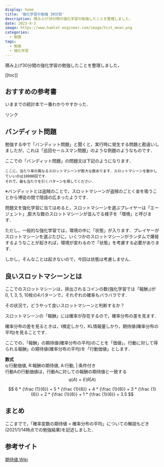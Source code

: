 ```yaml
---
display: home
title: '強化学習の勉強 30分目'
description: 積み上げ30分間の強化学習の勉強したことを整理しました，
date: 2023-4-3
image: https://www.hamlet-engineer.com/image/hist_mean.png
categories: 
  - 勉強
tags:
  - 勉強
  - 強化学習
---
```


<!-- https://www.hamlet-engineer.com -->

積み上げ30分間の強化学習の勉強したことを整理しました，

<!-- more -->


[[toc]]

## おすすめの参考書
いままでの統計本で一番わかりやすかった．

<!-- START MoshimoAffiliateEasyLink -->
<script type="text/javascript">
(function(b,c,f,g,a,d,e){b.MoshimoAffiliateObject=a;
b[a]=b[a]||function(){arguments.currentScript=c.currentScript
||c.scripts[c.scripts.length-2];(b[a].q=b[a].q||[]).push(arguments)};
c.getElementById(a)||(d=c.createElement(f),d.src=g,
d.id=a,e=c.getElementsByTagName("body")[0],e.appendChild(d))})
(window,document,"script","//dn.msmstatic.com/site/cardlink/bundle.js?20210203","msmaflink");
msmaflink({"n":"データ分析に必須の知識・考え方　統計学入門　仮説検定から統計モデリングまで重要トピックを完全網羅","b":"","t":"","d":"https:\/\/m.media-amazon.com","c_p":"","p":["\/images\/I\/51DhtjHTnIL._SL500_.jpg"],"u":{"u":"https:\/\/www.amazon.co.jp\/dp\/B09M81WRHT","t":"amazon","r_v":""},"v":"2.1","b_l":[{"id":1,"u_tx":"Amazonで見る","u_bc":"#f79256","u_url":"https:\/\/www.amazon.co.jp\/dp\/B09M81WRHT","a_id":2622833,"p_id":170,"pl_id":27060,"pc_id":185,"s_n":"amazon","u_so":1},{"id":2,"u_tx":"楽天市場で見る","u_bc":"#f76956","u_url":"https:\/\/search.rakuten.co.jp\/search\/mall\/%E3%83%87%E3%83%BC%E3%82%BF%E5%88%86%E6%9E%90%E3%81%AB%E5%BF%85%E9%A0%88%E3%81%AE%E7%9F%A5%E8%AD%98%E3%83%BB%E8%80%83%E3%81%88%E6%96%B9%E3%80%80%E7%B5%B1%E8%A8%88%E5%AD%A6%E5%85%A5%E9%96%80%E3%80%80%E4%BB%AE%E8%AA%AC%E6%A4%9C%E5%AE%9A%E3%81%8B%E3%82%89%E7%B5%B1%E8%A8%88%E3%83%A2%E3%83%87%E3%83%AA%E3%83%B3%E3%82%B0%E3%81%BE%E3%81%A7%E9%87%8D%E8%A6%81%E3%83%88%E3%83%94%E3%83%83%E3%82%AF%E3%82%92%E5%AE%8C%E5%85%A8%E7%B6%B2%E7%BE%85\/","a_id":2603993,"p_id":54,"pl_id":27059,"pc_id":54,"s_n":"rakuten","u_so":2}],"eid":"o8uVu","s":"s"});
</script>
<div id="msmaflink-o8uVu">リンク</div>
<!-- MoshimoAffiliateEasyLink END -->


## バンディット問題
勉強する中で「バンディット問題」と聞くと，実行時に発生する問題と勘違いしましたが，これは「巡回セールスマン問題」のような例題のようなものです．

ここでの「バンディット問題」の問題文は下記のようになります．
```
ここに，当たり率の異なるスロットマシーンが膨大な数あります．スロットマシーンを動かしていいのは10000回です．
それで，最も当たりを引くパターンを探してください．
```
※バンディットとは盗賊のことで，スロットマシーンが盗賊のごとく金を吸うことから博徒の間で隠語の広まったようです．

問題文を強化学習に当てはめると，スロットマシーンを選ぶプレイヤーは「エージェント」,膨大な数のスロットマシーンが並んでる様子を「環境」と呼びます．

ただし，一般的な強化学習では，環境の中に「状態」が入ります．プレイヤーがスロットマシーンを選ぶたびに，いくつかのスロットマシーンがランダムで爆発するようなことが起きれば，環境が変わるので「状態」を考慮する必要があります．

しかし，そんなことは起きないので，今回は状態は考慮しません．

## 良いスロットマシーンとは
ここでのスロットマシーンは，排出されるコインの数(強化学習では「報酬」)が0, 1, 3, 5, 10枚の4パターンで，それぞれの確率もバラバラです．

その状況で，どうやって良いスロットマシーンと判断するか？

スロットマシーンの「報酬」には確率が存在するので，確率分布の差を見ます．

確率分布の差を見るときは，t検定しかり，KL情報量しかり，期待値(確率分布の平均)を見ることです．

ここでの，「報酬」の期待値(確率分布の平均)のことを「価値」，行動に対して得られる報酬」の期待値(確率分布の平均)を「行動価値」とします．

**数式**<br>
q:行動価値, R:報酬の期待値, A:行動, |:条件付き<br>
行動Aの行動価値は，行動Aに対しての報酬の期待値と一致する
$$ q(A) = E(R|A) $$



$$ 6 * {\frac {1}{6}} + 5 * {\frac {1}{6}} + 4 * {\frac {1}{6}} + 3 * {\frac {1}{6}} + 2 * {\frac {1}{6}} + 1 * {\frac {1}{6}} = 3.5 $$



## まとめ
ここまでで，「確率変数の期待値 = 確率分布の平均」についての解説もどき(2021/1/14時点での勉強結果)を記述しました．

## 参考サイト
[期待値 Wiki](https://ja.wikipedia.org/wiki/%E6%9C%9F%E5%BE%85%E5%80%A4)
